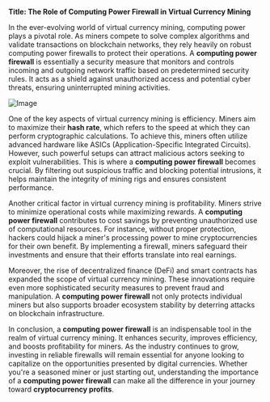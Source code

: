 **Title: The Role of Computing Power Firewall in Virtual Currency Mining**

In the ever-evolving world of virtual currency mining, computing power plays a pivotal role. As miners compete to solve complex algorithms and validate transactions on blockchain networks, they rely heavily on robust computing power firewalls to protect their operations. A **computing power firewall** is essentially a security measure that monitors and controls incoming and outgoing network traffic based on predetermined security rules. It acts as a shield against unauthorized access and potential cyber threats, ensuring uninterrupted mining activities.

![Image](https://github.com/user-attachments/assets/31692037-0104-4703-abd1-696b6a7dd41b)

One of the key aspects of virtual currency mining is efficiency. Miners aim to maximize their **hash rate**, which refers to the speed at which they can perform cryptographic calculations. To achieve this, miners often utilize advanced hardware like ASICs (Application-Specific Integrated Circuits). However, such powerful setups can attract malicious actors seeking to exploit vulnerabilities. This is where a **computing power firewall** becomes crucial. By filtering out suspicious traffic and blocking potential intrusions, it helps maintain the integrity of mining rigs and ensures consistent performance.

Another critical factor in virtual currency mining is profitability. Miners strive to minimize operational costs while maximizing rewards. A **computing power firewall** contributes to cost savings by preventing unauthorized use of computational resources. For instance, without proper protection, hackers could hijack a miner's processing power to mine cryptocurrencies for their own benefit. By implementing a firewall, miners safeguard their investments and ensure that their efforts translate into real earnings.

Moreover, the rise of decentralized finance (DeFi) and smart contracts has expanded the scope of virtual currency mining. These innovations require even more sophisticated security measures to prevent fraud and manipulation. A **computing power firewall** not only protects individual miners but also supports broader ecosystem stability by deterring attacks on blockchain infrastructure.

In conclusion, a **computing power firewall** is an indispensable tool in the realm of virtual currency mining. It enhances security, improves efficiency, and boosts profitability for miners. As the industry continues to grow, investing in reliable firewalls will remain essential for anyone looking to capitalize on the opportunities presented by digital currencies. Whether you're a seasoned miner or just starting out, understanding the importance of a **computing power firewall** can make all the difference in your journey toward **cryptocurrency profits**.